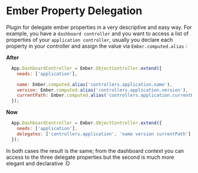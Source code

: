 Ember Property Delegation
=================

Plugin for delegate ember properties in a very descriptive and easy way. For example, you have a `dashboard controller` and you want to access a list of properties of your `application controller`, usually you declare each property in your controller and assign the value via `Ember.computed.alias` :

**After**
```javascript
  App.DashboardController = Ember.ObjectController.extend({
    needs: ['application'],

    name: Ember.computed.alias('controllers.application.name'),
    version: Ember.computed.alias('controllers.application.version'),
    currentPath: Ember.computed.alias('controllers.application.currentPath')
  });
```

**Now**
```javascript
  App.DashboardController = Ember.ObjectController.extend({
    needs: ['application'],
    delegates: ['controllers.application', 'name version currentPath']
  });
```

In both cases the result is the same; from the dashboard context you can access to the three delegate properties but the second is much more elegant and declarative :D